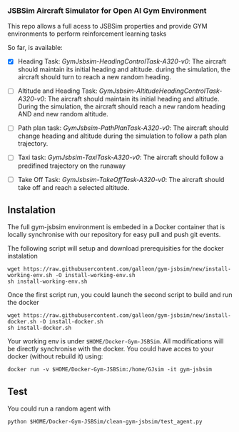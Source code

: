 ### JSBSim Aircraft Simulator for Open AI Gym Environment

This repo allows a full acess to JSBSim properties and provide GYM environments to perform reinforcement learning tasks

So far, is available:

 * [x] Heading Task: *GymJsbsim-HeadingControlTask-A320-v0*: The aircraft should maintain its initial heading and altitude. during the simulation, the aircraft should turn to reach a new random heading.
 * [ ] Altitude and Heading Task: *GymJsbsim-AltitudeHeadingControlTask-A320-v0*: The aircraft should maintain its initial heading and altitude. During the simulation, the aircraft should reach a new random heading AND and new random altitude.
 * [ ] Path plan task: *GymJsbsim-PathPlanTask-A320-v0*: The aircraft should change heading and altitude during the simulation to follow a path plan trajectory.
 * [ ] Taxi task: *GymJsbsim-TaxiTask-A320-v0*: The aircraft should follow a predifined trajectory on the runaway
 * [ ] Take Off Task: *GymJsbsim-TakeOffTask-A320-v0*: The aircraft should take off and reach a selected altitude.
 
 
 ## Instalation
 
 The full gym-jsbsim environment is embeded in a Docker container that is locally synchronise with our repository for easy pull and push git events.
 
 The following script will setup and download prerequisities for the docker instalation
```
wget https://raw.githubusercontent.com/galleon/gym-jsbsim/new/install-working-env.sh -O install-working-env.sh
sh install-working-env.sh
```
Once the first script run, you could launch the second script to build and run the docker
```
wget https://raw.githubusercontent.com/galleon/gym-jsbsim/new/install-docker.sh -O install-docker.sh
sh install-docker.sh
```

Your working env is under ```$HOME/Docker-Gym-JSBSim```. All modifications will be directly synchronise with the docker.
You could have acces to your docker (without rebuild it) using:
```
docker run -v $HOME/Docker-Gym-JSBSim:/home/GJsim -it gym-jsbsim
```

## Test

You could run a random agent with 
```
python $HOME/Docker-Gym-JSBSim/clean-gym-jsbsim/test_agent.py
```






